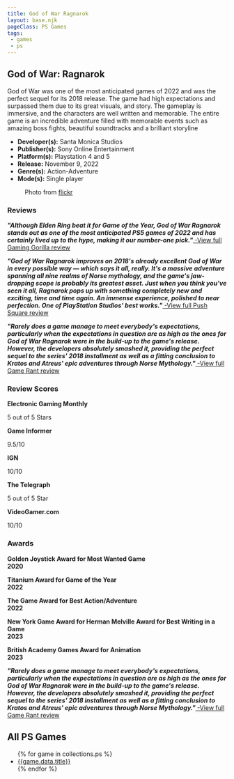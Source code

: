 ```yaml
---
title: God of War Ragnarok
layout: base.njk
pageClass: PS Games
tags: 
 - games
 - ps
---
```


<section class="grid-m">
      <article class="card-m">
            <div class="card__content-m">
                <h2 class="card__text-m">God of War: Ragnarok</h2>
              <p class="card__text-m">
                God of War was one of the most anticipated games of 2022 and was the perfect sequel for its 2018 release. The game had high expectations and surpassed them due to its great visuals, and story. The gameplay is immersive, and the characters are well written and memorable. The entire game is an incredible adventure filled with memorable events such as amazing boss fights, beautiful soundtracks and a brilliant storyline</p>
              <ul>
                 <li><strong>Developer(s):</strong> Santa Monica Studios</li>
                <li><strong>Publisher(s):</strong> Sony Online Entertainment</li>
                <li><strong>Platform(s):</strong> Playstation 4 and 5</li>
                <li><strong>Release:</strong> November 9, 2022</li>
                <li><strong>Genre(s):</strong> Action-Adventure</li>
                <li><strong>Mode(s):</strong> Single player</li>
              </ul>
            </div>
          </article>
          <article class="card-m">
          <figure class="img-container">
            <div class="card__img-m"><img src="/images/game-main-7.png" alt=""></div>
            <figcaption class="img-caption">
               Photo from <a href="https://www.flickr.com/photos/scarlizz/28584625208">flickr</a>
             </figcaption>
             </figure>
          </article>
     </section>
       <div class="game_reviews">
    <h3><strong>Reviews</strong></h3>
      <p>
        <strong><i>"Although Elden Ring beat it for Game of the Year, God of War Ragnarok stands out as one of the most anticipated PS5 games of 2022 and has certainly lived up to the hype, making it our number-one pick."<a href="https://gaminggorilla.com/best-ps5-exclusive-games/" target="_blank" rel="noopener noreferrer"></i></strong> -View full Gaming Gorilla review</a>
      </p>
        <p>
        <strong><i>"God of War Ragnarok improves on 2018's already excellent God of War in every possible way — which says it all, really. It's a massive adventure spanning all nine realms of Norse mythology, and the game's jaw-dropping scope is probably its greatest asset. Just when you think you've seen it all, Ragnarok pops up with something completely new and exciting, time and time again. An immense experience, polished to near perfection. One of PlayStation Studios' best works."<a href="https://www.pushsquare.com/guides/best-ps5-exclusive-games?page=3" target="_blank" rel="noopener noreferrer"></i></strong> -View full Push Square review</a>
      </p>
       <p>
        <strong><i>"Rarely does a game manage to meet everybody's expectations, particularly when the expectations in question are as high as the ones for God of War Ragnarok were in the build-up to the game's release. However, the developers absolutely smashed it, providing the perfect sequel to the series' 2018 installment as well as a fitting conclusion to Kratos and Atreus' epic adventures through Norse Mythology."<a href="https://gamerant.com/ps5-playstation-5-best-console-exclusive-games/#the-last-of-us-part-1" target="_blank" rel="noopener noreferrer"></i></strong> -View full Game Rant review</a>
      </p>
      </div>
      <h3><strong>Review Scores</strong></h3>
    <div class="game_numeric_reviews">
      <div class="game_numeric_review">
        <strong>Electronic Gaming Monthly</strong>
        <p>5 out of 5 Stars</p>
      </div>
      <div class="game_numeric_review">
        <strong>Game Informer</strong>
        <p>9.5/10</p>
      </div>
      <div class="game_numeric_review">
        <strong>IGN</strong>
        <p>10/10</p>
      </div>
      <div class="game_numeric_review">
        <strong>The Telegraph</strong>
        <p>5 out of 5 Star</p>
      </div>
      <div class="game_numeric_review">
        <strong>VideoGamer.com</strong>
        <p>10/10</p>
      </div>
    </div>
    <h3><strong>Awards</strong></h3>
    <div class="game_awards">
      <div class="game_award">
        <p><strong>Golden Joystick Award for Most Wanted Game<br>2020</strong></p>
      </div>
      <div class="game_award">
        <p><strong>Titanium Award for Game of the Year<br>2022</strong></p>
      </div>
      <div class="game_award">
        <p><strong>The Game Award for Best Action/Adventure<br>2022</strong></p>
      </div>
      <div class="game_award">
        <p><strong>New York Game Award for Herman Melville Award for Best Writing in a Game<br>2023</strong></p>
      </div>
      <div class="game_award">
        <p><strong>British Academy Games Award for Animation<br>2023</strong></p>
      </div>
    </div>
        <strong><i>"Rarely does a game manage to meet everybody's expectations, particularly when the expectations in question are as high as the ones for God of War Ragnarok were in the build-up to the game's release. However, the developers absolutely smashed it, providing the perfect sequel to the series' 2018 installment as well as a fitting conclusion to Kratos and Atreus' epic adventures through Norse Mythology."<a href="https://gamerant.com/ps5-playstation-5-best-console-exclusive-games/#the-last-of-us-part-1" target="_blank" rel="noopener noreferrer"></i></strong> -View full Game Rant review</a></i>
      </p>
      </div>
      <section class="Collections">
  <h1>All PS Games</h1>
  <ul>
    {% for game in collections.ps %}      
      <li><a href="{{game.url}}">{{game.data.title}}</a></li>
    {% endfor %}
  </ul>
  </section> 
